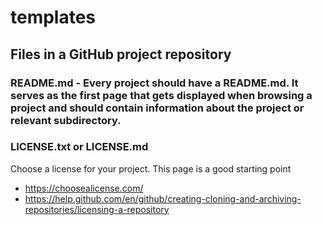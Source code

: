 # templates

## Files in a GitHub project repository

### README.md - Every project should have a README.md.  It serves as the first page that gets displayed when browsing a project and should contain information about the project or relevant subdirectory.

### LICENSE.txt or LICENSE.md

Choose a license for your project.  This page is a good starting point
* https://choosealicense.com/
* https://help.github.com/en/github/creating-cloning-and-archiving-repositories/licensing-a-repository
